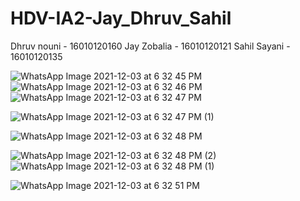 # HDV-IA2-Jay_Dhruv_Sahil
Dhruv nouni - 16010120160
Jay Zobalia - 16010120121
Sahil Sayani - 16010120135


![WhatsApp Image 2021-12-03 at 6 32 45 PM](https://user-images.githubusercontent.com/72189595/144708057-a309ade6-58e0-4205-b414-ae75fe20b636.jpeg)
![WhatsApp Image 2021-12-03 at 6 32 46 PM](https://user-images.githubusercontent.com/72189595/144708058-5b9f1d86-21c7-45ea-b724-516ca61da56b.jpeg)
![WhatsApp Image 2021-12-03 at 6 32 47 PM](https://user-images.githubusercontent.com/72189595/144708059-406d2e0a-219a-4e0f-927e-adbe80d2eb79.jpeg)

![WhatsApp Image 2021-12-03 at 6 32 47 PM (1)](https://user-images.githubusercontent.com/72189595/144708055-728b0fea-240d-4e8c-96ef-d5733fc2b16b.jpeg)

![WhatsApp Image 2021-12-03 at 6 32 48 PM](https://user-images.githubusercontent.com/72189595/144708054-abe33f17-b225-462a-9086-eb5a66dcc3bd.jpeg)

![WhatsApp Image 2021-12-03 at 6 32 48 PM (2)](https://user-images.githubusercontent.com/72189595/144708050-499f1fb1-015e-472f-83a0-4f21cfdde2eb.jpeg)
![WhatsApp Image 2021-12-03 at 6 32 48 PM (1)](https://user-images.githubusercontent.com/72189595/144708053-47431acb-bc9b-4cef-b9f6-d1d129f49bee.jpeg)



![WhatsApp Image 2021-12-03 at 6 32 51 PM](https://user-images.githubusercontent.com/72189595/144708073-fe848229-c9cb-497a-9a8a-f949cda36f0c.jpeg)
